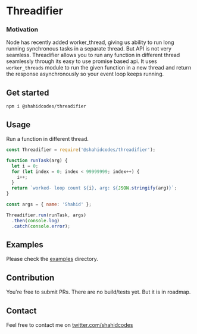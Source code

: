 # Threadifier

### Motivation

Node has recently added worker_thread, giving us ability to run long running synchronous tasks in a separate thread. But API is not very seamless.
Threadifier allows you to run any function in different thread seamlessly through its easy to use promise based api. It uses `worker_threads` module to run the given function in a new thread and return the response asynchronously so your event loop keeps running.

## Get started

    npm i @shahidcodes/threadifier

## Usage

Run a function in different thread.

```javascript
const Threadifier = require('@shahidcodes/threadifier');

function runTask(arg) {
  let i = 0;
  for (let index = 0; index < 99999999; index++) {
    i++;
  }
  return `worked- loop count ${i}, arg: ${JSON.stringify(arg)}`;
}

const args = { name: 'Shahid' };

Threadifier.run(runTask, args)
  .then(console.log)
  .catch(console.error);
```

## Examples

Please check the [examples](./examples) directory.

## Contribution

You're free to submit PRs. There are no build/tests yet. But it is in roadmap.

## Contact

Feel free to contact me on [twitter.com/shahidcodes](https://twitter.com/shahidcodes)

